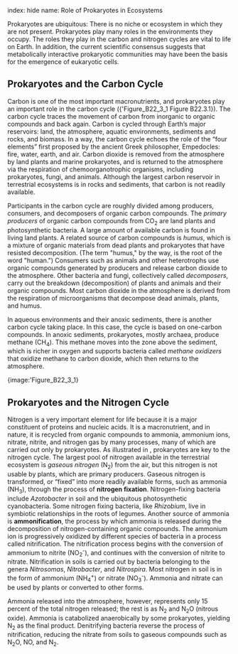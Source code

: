index: hide
name: Role of Prokaryotes in Ecosystems

Prokaryotes are ubiquitous: There is no niche or ecosystem in which they are not present. Prokaryotes play many roles in the environments they occupy. The roles they play in the carbon and nitrogen cycles are vital to life on Earth. In addition, the current scientific consensus suggests that metabolically interactive prokaryotic communities may have been the basis for the emergence of eukaryotic cells.

## Prokaryotes and the Carbon Cycle

Carbon is one of the most important macronutrients, and prokaryotes play an important role in the carbon cycle ({'Figure_B22_3_1 Figure B22.3.1}). The carbon cycle traces the movement of carbon from inorganic to organic compounds and back again. Carbon is cycled through Earth’s major reservoirs: land, the atmosphere, aquatic environments, sediments and rocks, and biomass. In a way, the carbon cycle echoes the role of the “four elements” first proposed by the ancient Greek philosopher, Empedocles: fire, water, earth, and air. Carbon dioxide is removed from the atmosphere by land plants and marine prokaryotes, and is returned to the atmosphere via the respiration of chemoorganotrophic organisms, including prokaryotes, fungi, and animals. Although the largest carbon reservoir in terrestrial ecosystems is in rocks and sediments, that carbon is not readily available.

Participants in the carbon cycle are roughly divided among producers, consumers, and decomposers of organic carbon compounds. The  *primary producers* of organic carbon compounds from CO<sub>2</sub> are land plants and photosynthetic bacteria. A large amount of available carbon is found in living land plants. A related source of carbon compounds is  *humus*, which is a mixture of organic materials from dead plants and prokaryotes that have resisted decomposition. (The term "humus," by the way, is the root of the word "human.") Consumers such as animals and other heterotrophs use organic compounds generated by producers and release carbon dioxide to the atmosphere. Other bacteria and fungi, collectively called  *decomposers*, carry out the breakdown (decomposition) of plants and animals and their organic compounds. Most carbon dioxide in the atmosphere is derived from the respiration of microorganisms that decompose dead animals, plants, and humus.

In aqueous environments and their anoxic sediments, there is another carbon cycle taking place. In this case, the cycle is based on one-carbon compounds. In anoxic sediments, prokaryotes, mostly archaea, produce methane (CH<sub>4</sub>). This methane moves into the zone above the sediment, which is richer in oxygen and supports bacteria called  *methane oxidizers* that oxidize methane to carbon dioxide, which then returns to the atmosphere.


{image:'Figure_B22_3_1}
        

## Prokaryotes and the Nitrogen Cycle

Nitrogen is a very important element for life because it is a major constituent of proteins and nucleic acids. It is a macronutrient, and in nature, it is recycled from organic compounds to ammonia, ammonium ions, nitrate, nitrite, and nitrogen gas by many processes, many of which are carried out only by prokaryotes. As illustrated in , prokaryotes are key to the nitrogen cycle. The largest pool of nitrogen available in the terrestrial ecosystem is  *gaseous nitrogen* (N<sub>2</sub>) from the air, but this nitrogen is not usable by plants, which are primary producers. Gaseous nitrogen is transformed, or “fixed” into more readily available forms, such as ammonia (NH<sub>3</sub>), through the process of  **nitrogen fixation**. Nitrogen-fixing bacteria include  *Azotobacter* in soil and the ubiquitous photosynthetic cyanobacteria. Some nitrogen fixing bacteria, like  *Rhizobium*, live in symbiotic relationships in the roots of legumes. Another source of ammonia is  **ammonification**, the process by which ammonia is released during the decomposition of nitrogen-containing organic compounds. The ammonium ion is progressively oxidized by different species of bacteria in a process called nitrification. The nitrification process begins with the conversion of ammonium to nitrite (NO<sub>2</sub><sup>-</sup>), and continues with the conversion of nitrite to nitrate. Nitrification in soils is carried out by bacteria belonging to the genera  *Nitrosomas*,  *Nitrobacter*, and  *Nitrospira*. Most nitrogen in soil is in the form of ammonium (NH<sub>4</sub><sup>+</sup>) or nitrate (NO<sub>3</sub><sup>-</sup>). Ammonia and nitrate can be used by plants or converted to other forms.

Ammonia released into the atmosphere, however, represents only 15 percent of the total nitrogen released; the rest is as N<sub>2</sub> and N<sub>2</sub>O (nitrous oxide). Ammonia is catabolized anaerobically by some prokaryotes, yielding N<sub>2</sub> as the final product. Denitrifying bacteria reverse the process of nitrification, reducing the nitrate from soils to gaseous compounds such as N<sub>2</sub>O, NO, and N<sub>2</sub>.
